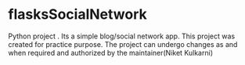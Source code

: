 # flasksSocialNetwork
Python project .
Its a simple blog/social network app. This project was created for practice purpose.
The project can undergo changes as and when required and authorized by the maintainer(Niket Kulkarni)
